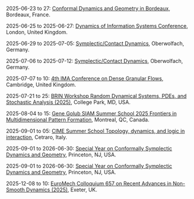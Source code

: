 2025-06-23 to 27: [Conformal Dynamics and Geometry in Bordeaux](https://www.math.u-bordeaux.fr/~pthieull/ANR2025/ "The conference explores conformal dynamics and geometry, focusing on applications in physics. Topics include fractal geometry, conformal mappings, and dynamical systems. Discussions cover connections to quantum chaos and statistical mechanics, emphasizing mathematical structures."), Bordeaux, France.

2025-06-25 to 2025-06-27: [Dynamics of Information Systems Conference](https://www.onlinestore.mdx.ac.uk/conferences-and-events/faculty-of-science-and-technology/conference-science-technology/dis2025 "The conference explores dynamics of information systems, with applications in physics. Topics include network dynamics, information flow, and complex systems. Discussions cover modeling data propagation in scientific experiments, emphasizing applications in high-energy physics and cosmology."), London, United Kingdom.

2025-06-29 to 2025-07-05: [Symplectic/Contact Dynamics](https://www.mfo.de/occasion/2527/www_view "The workshop explores symplectic and contact dynamics, focusing on Hamiltonian systems and contact manifolds. Topics include periodic orbits, Legendrian knots, and Floer homology. Discussions cover applications in quantum mechanics and celestial mechanics, advancing symplectic geometric techniques."), Oberwolfach, Germany.

2025-07-06 to 2025-07-12: [Symplectic/Contact Dynamics](https://www.mfo.de/occasion/2528/www_view "This workshop investigates symplectic and contact dynamics, emphasizing Reeb flows and symplectic invariants. Topics include contact homology, Lagrangian submanifolds, and dynamical systems. Discussions explore connections to string theory and quantum field theory, enhancing symplectic topology insights."), Oberwolfach, Germany.

2025-07-07 to 10: [4th IMA Conference on Dense Granular Flows](https://ima.org.uk/24074/4th-ima-conference-on-dense-granular-flows/ "The conference explores dense granular flows, focusing on mathematical modeling and applications. Topics include granular dynamics, rheology, and instabilities. Discussions cover applications in geophysics, industrial processes, and planetary science, emphasizing computational and analytical techniques for complex systems."), Cambridge, United Kingdom.

2025-07-21 to 25: [BRIN Workshop Random Dynamical Systems, PDEs, and Stochastic Analysis (2025)](https://brinmrc.umd.edu/programs/workshops/summer25/summer25-workshop-random.html "This workshop explores random dynamical systems, covering stochastic PDEs, random attractors, and stochastic analysis. Topics include applications in fluid dynamics, climate modeling, and biology, emphasizing probabilistic methods for modeling and analyzing random dynamical systems."), College Park, MD, USA.

2025-08-04 to 15: [Gene Golub SIAM Summer School 2025 Frontiers in Multidimensional Pattern Formation](https://www.siam.org/programs-initiatives/programs/gene-golub-siam-summer-school/ "Explores mathematical modeling of multidimensional pattern formation, covering nonlinear dynamics, partial differential equations, and computational methods. Topics include pattern stability, bifurcations, and applications in physics, biology, and materials science, emphasizing recent advances in theoretical and numerical approaches for complex systems."), Montreal, QC, Canada.

2025-09-01 to 05: [CIME Summer School Topology, dynamics, and logic in interaction](https://sites.google.com/unifi.it/cime/c-i-m-e-courses/c-i-m-e-courses-2025/topology-dynamics-and-logic-in-interaction "The summer school explores interactions between topology, dynamics, and logic, with applications in physics. Topics include dynamical systems, topological invariants, and computability. Discussions cover applications in quantum chaos and statistical mechanics, emphasizing interdisciplinary mathematical approaches."), Cetraro, Italy.

2025-09-01 to 2026-06-30: [Special Year on Conformally Symplectic Dynamics and Geometry](https://www.ias.edu/math/csdg "The program investigates conformally symplectic dynamics and geometry, with applications in physics. Topics include Lagrangian submanifolds, symplectic cohomology, and dynamical systems. Discussions explore implications for quantum field theory and cosmology."), Princeton, NJ, USA.

2025-09-01 to 2026-06-30: [Special Year on Conformally Symplectic Dynamics and Geometry](https://www.ias.edu/math/special-year-conformally-symplectic-dynamics-and-geometry "The special year explores conformally symplectic dynamics and geometry, focusing on physical applications. Topics include symplectic integrators, contact dynamics, and Floer homology. Discussions cover connections to string theory and quantum mechanics, emphasizing geometric structures."), Princeton, NJ, USA.

2025-12-08 to 10: [EuroMech Colloquium 657 on Recent Advances in Non-Smooth Dynamics (2025)](https://657.euromech.org/ "Focuses on non-smooth dynamics in mechanical systems. Topics include computational methods, impact dynamics, and applications in robotics and engineering."), Exeter, UK.

